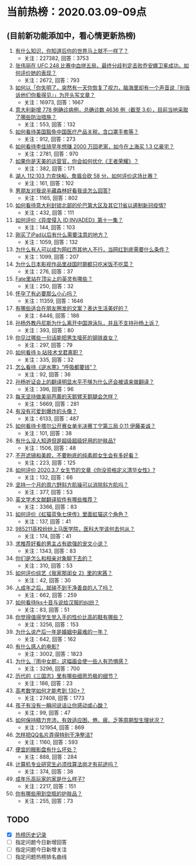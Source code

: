 # 当前热榜：2020.03.09-09点
## (目前新功能添加中，看心情更新热榜)
1. [有什么知识，你知道后你的世界马上就不一样了？](https://www.zhihu.com/question/38632401)
    * 关注：227382, 回答：3753
2. [张伟丽在 UFC 248 比赛中血拼五局，最终分歧判定击败乔安娜卫冕成功，如何评价她的表现？](https://www.zhihu.com/question/377705235)
    * 关注：2672, 回答：793
3. [如何以「你失明了，突然有一天你恢复了视力，脑海里却有一个声音说『别告诉他们你看得见』」为开头写文章？](https://www.zhihu.com/question/367236125)
    * 关注：16973, 回答：1667
4. [意大利新增 778 例确诊病例，总确诊数 4636 例（截至 3.6），目前当地采取了哪些防治措施？](https://www.zhihu.com/question/377131465)
    * 关注：553, 回答：132
5. [如何看待美国豁免中国医疗产品关税，含口罩手套等？](https://www.zhihu.com/question/377524383)
    * 关注：912, 回答：273
6. [如何看待李佳琦早年想赚 2000 万回老家，如今在上海买 1.3 亿豪宅？](https://www.zhihu.com/question/377263286)
    * 关注：2781, 回答：970
7. [如果你是天美的运营官，你会如何优化《王者荣耀》？](https://www.zhihu.com/question/377761689)
    * 关注：382, 回答：171
8. [湖人 112:103 力克快船，詹眉合砍 58 分，如何评价这场比赛？](https://www.zhihu.com/question/377893350)
    * 关注：161, 回答：102
9. [男朋友对我说半藏森林好看我该怎么回答?](https://www.zhihu.com/question/360848228)
    * 关注：1165, 回答：802
10. [如何看待意大利封锁北部的伦巴第大区及其它11省以遏制新冠疫情?](https://www.zhihu.com/question/377648539)
    * 关注：432, 回答：111
11. [如何评价《异度侵入 ID:INVADED》第十一集？](https://www.zhihu.com/question/376987567)
    * 关注：144, 回答：103
12. [刚买了iPad以后有什么需要注意的地方？](https://www.zhihu.com/question/373784504)
    * 关注：1059, 回答：132
13. [为什么有人可以成为网红而其他人不行，当网红到底需要什么条件？](https://www.zhihu.com/question/377314602)
    * 关注：1099, 回答：207
14. [为什么日本影视作品里战国时期都只吃米饭不吃菜？](https://www.zhihu.com/question/373322999)
    * 关注：276, 回答：37
15. [Fate里站在顶尖上的英灵有哪些？](https://www.zhihu.com/question/348281108)
    * 关注：250, 回答：32
16. [怀孕了有必要那么小心吗？](https://www.zhihu.com/question/27690623)
    * 关注：11359, 回答：1646
17. [有哪些适合在朋友圈发的文案？表达生活美好的？](https://www.zhihu.com/question/350135477)
    * 关注：6446, 回答：186
18. [孙杨外教丹尼斯为什么离开中国游泳队，并且不支持孙杨上诉？](https://www.zhihu.com/question/377699946)
    * 关注：393, 回答：80
19. [你见过哪些一句话能把男生噎死的钢铁直女？](https://www.zhihu.com/question/377582195)
    * 关注：297, 回答：79
20. [如何看待 b 站技术戈君离职？](https://www.zhihu.com/question/377713034)
    * 关注：335, 回答：32
21. [怎么看待《逆水寒》“呼吸都要钱”？](https://www.zhihu.com/question/282041051)
    * 关注：92, 回答：36
22. [孙杨听证会上的翻译明显水平不够为什么还会被请来做翻译？](https://www.zhihu.com/question/356070659)
    * 关注：396, 回答：96
23. [每天坚持做美丽芭蕾的天鹅臂天鹅腿会怎样？](https://www.zhihu.com/question/282994449)
    * 关注：5669, 回答：281
24. [有没有可爱到爆炸的头像？](https://www.zhihu.com/question/353732405)
    * 关注：6133, 回答：487
25. [如何看待卡塔尔公开赛女单半决赛丁宁第三局 0:11 伊藤美诚？](https://www.zhihu.com/question/377568237)
    * 关注：101, 回答：38
26. [有什么没人知道但是超级超级好用的护肤品?](https://www.zhihu.com/question/347053619)
    * 关注：1506, 回答：48
27. [不开滤镜和美颜，不要粉底的纯素颜女生会有多好看？](https://www.zhihu.com/question/309650120)
    * 关注：223, 回答：125
28. [如何评价 2020.3.7 女生节的文章《你没资格定义清华女性》?](https://www.zhihu.com/question/377464692)
    * 关注：132, 回答：66
29. [坚持一个月的周六野斜方肌操可以消除斜方肌吗？](https://www.zhihu.com/question/330414865)
    * 关注：377, 回答：53
30. [英文学术文献翻译软件有哪些推荐？](https://www.zhihu.com/question/20218881)
    * 关注：3366, 回答：83
31. [如何评价《虹猫蓝兔七侠传》里面虹猫这个角色？](https://www.zhihu.com/question/338781938)
    * 关注：137, 回答：41
32. [985211高校纷纷上马医学院，医科大学该何去何从？](https://www.zhihu.com/question/346734616)
    * 关注：174, 回答：41
33. [求推荐好看的男主占有欲强的宠文小说？](https://www.zhihu.com/question/359941325)
    * 关注：1343, 回答：83
34. [你们是怎么和相亲对象聊下去的？](https://www.zhihu.com/question/374758016)
    * 关注：310, 回答：53
35. [如何评价综艺《我家那闺女 2》里的宋茜？](https://www.zhihu.com/question/371322042)
    * 关注：42, 回答：30
36. [人成年之后，就碰不到干净善良的人了吗？](https://www.zhihu.com/question/371043793)
    * 关注：662, 回答：259
37. [如何看待lks十音与说给汉服的纠纷？](https://www.zhihu.com/question/377112556)
    * 关注：83, 回答：51
38. [你觉得值得学生党入手的性价比高的鞋有哪些？](https://www.zhihu.com/question/264913854)
    * 关注：3256, 回答：153
39. [为什么说产后一年是婚姻中最难的一年？](https://www.zhihu.com/question/373855720)
    * 关注：642, 回答：162
40. [有什么感人的电影?](https://www.zhihu.com/question/369841097)
    * 关注：3002, 回答：1823
41. [为什么『雨中女郎』这幅画会使一些人有恐惧感？](https://www.zhihu.com/question/21525225)
    * 关注：3296, 回答：700
42. [历代的《三国志》里有哪些细思恐极的细节？](https://www.zhihu.com/question/51665665)
    * 关注：186, 回答：23
43. [高考数学如何才能考到 130+？](https://www.zhihu.com/question/30809574)
    * 关注：27408, 回答：1773
44. [孩子有没有一瞬间说话让你感动或心酸？](https://www.zhihu.com/question/299716842)
    * 关注：99, 回答：47
45. [如何保持精力充沛，有效适应困、倦、疲、乏等周期型生理状况？](https://www.zhihu.com/question/21097892)
    * 关注：121954, 回答：869
46. [怎样把QQ名片弄得特别干净整洁?](https://www.zhihu.com/question/325278843)
    * 关注：1160, 回答：593
47. [便宜的眼影盘有什么坏处？](https://www.zhihu.com/question/352845217)
    * 关注：888, 回答：284
48. [计算机专业研究生必须找算法岗才有前途吗？](https://www.zhihu.com/question/359511720)
    * 关注：374, 回答：38
49. [成年乐高玩家的家是什么样子?](https://www.zhihu.com/question/363414992)
    * 关注：2217, 回答：151
50. [你有哪些用到空瓶的护肤品？](https://www.zhihu.com/question/54612811)
    * 关注：255, 回答：73
## TODO
* [x] [热榜历史记录](hot_history/AllHot.md)
* [ ] 指定问题今日新增回答
* [ ] 指定问题今日新增关注
* [ ] 指定问题热榜排名曲线
